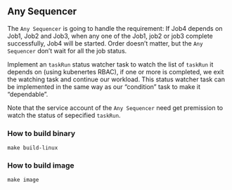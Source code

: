 ## Any Sequencer

The `Any Sequencer` is going to handle the requirement: If Job4 depends on Job1, Job2 and Job3, when any one of the Job1, job2 or job3 complete successfully, Job4 will be started. Order doesn’t matter, but the `Any Sequencer` don’t wait for all the job status.

Implement an `taskRun` status watcher task to watch the list of `taskRun` it depends on (using kubenertes RBAC), if one or more is completed, we exit the watching task and continue our workload. This status watcher task can be implemented in the same way as our “condition” task to make it “dependable”. 

Note that the service account of the `Any Sequencer` need get premission to watch the status of sepecified `taskRun`.

### How to build binary

```
make build-linux
```

### How to build image

```
make image
```
